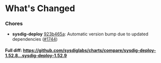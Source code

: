 # What's Changed

### Chores
- **sysdig-deploy** [923b465a](https://github.com/sysdiglabs/charts/commit/923b465a43ed5bdb23858be4510a787ad59a23d2): Automatic version bump due to updated dependencies ([#1744](https://github.com/sysdiglabs/charts/issues/1744))
#### Full diff: https://github.com/sysdiglabs/charts/compare/sysdig-deploy-1.52.8...sysdig-deploy-1.52.9
